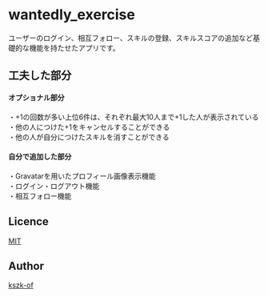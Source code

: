 wantedly_exercise
====

ユーザーのログイン、相互フォロー、スキルの登録、スキルスコアの追加など基礎的な機能を持たせたアプリです。

## 工夫した部分
#### オプショナル部分
・+1の回数が多い上位6件は、それぞれ最大10人まで+1した人が表示されている  
・他の人につけた+1をキャンセルすることができる  
・他の人が自分につけたスキルを消すことができる  

#### 自分で追加した部分
・Gravatarを用いたプロフィール画像表示機能  
・ログイン・ログアウト機能  
・相互フォロー機能  

## Licence

[MIT](https://github.com/tcnksm/tool/blob/master/LICENCE)

## Author

[kszk-of](https://github.com/kszk-of)
